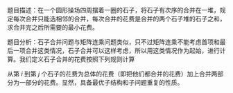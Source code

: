 题目描述：在一个圆形操场四周摆着一圈的石子，将石子有次序的合并在一堆，规定每次合并只能选相邻的合并，每次合并的花费是合并的两个石子堆的石子之和，求合并完之后所需要的最小花费。

题目分析：石子合并问题与矩阵连乘问题类似，只不过矩阵连乘不能考虑首项和最后一项合并这类情况，石子合并可以这样考虑，所以用这类情况作为起始，进行计算。我们定义石子合并的花费按照下列规则计算

从第 $i$ 到第 $j$ 个石子的花费为总体的花费（即把他们都合并的花费）加上合并两部分为一部分的花费。显然，具备最优子结构和子问题重复的性质。